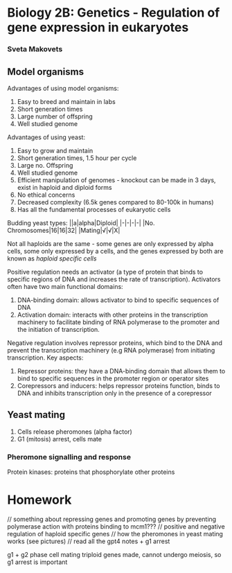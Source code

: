 # Biology 2B: Genetics - Regulation of gene expression in eukaryotes
### Sveta Makovets

## Model organisms
Advantages of using model organisms:
1. Easy to breed and maintain in labs
2. Short generation times
3. Large number of offspring
4. Well studied genome

Advantages of using yeast:
1. Easy to grow and maintain
2. Short generation times, 1.5 hour per cycle
3. Large no. Offspring
4. Well studied genome
5. Efficient manipulation of genomes - knockout can be made in 3 days, exist in haploid and diploid forms
6. No ethical concerns
7. Decreased complexity (6.5k genes compared to 80-100k in humans)
8. Has all the fundamental processes of eukaryotic cells

Budding yeast types:
||a|alpha|Diploid|
|-|-|-|-|
|No. Chromosomes|16|16|32|
|Mating|√|√|X|

Not all haploids are the same - some genes are only expressed by alpha cells, some only expressed by a cells, and the genes expressed by both are known as *haploid specific cells*

Positive regulation needs an activator (a type of protein that binds to specific regions of DNA and increases the rate of transcription).
Activators often have two main functional domains:
1. DNA-binding domain: allows activator to bind to specific sequences of DNA
2. Activation domain: interacts with other proteins in the transcription machinery to facilitate binding of RNA polymerase to the promoter and the initiation of transcription.

Negative regulation involves repressor proteins, which bind to the DNA and prevent the transcription machinery (e.g RNA polymerase) from initiating transcription.
Key aspects:
1. Repressor proteins: they have a DNA-binding domain that allows them to bind to specific sequences in the promoter region or operator sites
2. Corepressors and inducers: helps repressor proteins function, binds to DNA and inhibits transcription only in the presence of a corepressor




## Yeast mating
1. Cells release pheromones (alpha factor)
2. G1 (mitosis) arrest, cells mate

### Pheromone signalling and response
Protein kinases: proteins that phosphorylate other proteins


# Homework
// something about repressing genes and promoting genes by preventing polymerase action with proteins binding to mcm1???
// positive and negative regulation of haploid specific genes
// how the pheromones in yeast mating works (see pictures)
// read all the gpt4 notes + g1 arrest 

g1 + g2 phase cell mating
triploid genes made, cannot undergo meiosis, so g1 arrest is important

